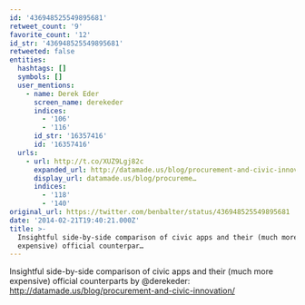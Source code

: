 ```yaml
---
id: '436948525549895681'
retweet_count: '9'
favorite_count: '12'
id_str: '436948525549895681'
retweeted: false
entities:
  hashtags: []
  symbols: []
  user_mentions:
    - name: Derek Eder
      screen_name: derekeder
      indices:
        - '106'
        - '116'
      id_str: '16357416'
      id: '16357416'
  urls:
    - url: http://t.co/XUZ9Lgj82c
      expanded_url: http://datamade.us/blog/procurement-and-civic-innovation/
      display_url: datamade.us/blog/procureme…
      indices:
        - '118'
        - '140'
original_url: https://twitter.com/benbalter/status/436948525549895681
date: '2014-02-21T19:40:21.000Z'
title: >-
  Insightful side-by-side comparison of civic apps and their (much more
  expensive) official counterpar…
---
```


Insightful side-by-side comparison of civic apps and their (much more expensive) official counterparts by @derekeder: http://datamade.us/blog/procurement-and-civic-innovation/
